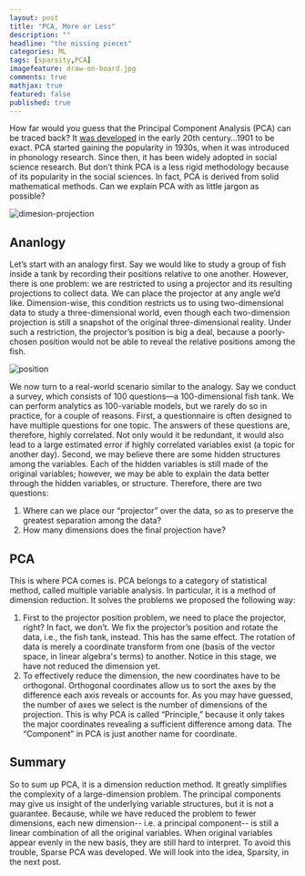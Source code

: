```yaml
---
layout: post
title: "PCA, More or Less"
description: ""
headline: "the missing pieces"
categories: ML
tags: [sparsity,PCA]
imagefeature: draw-on-board.jpg
comments: true
mathjax: true
featured: false
published: true
---
```


How far would you guess that the Principal Component Analysis (PCA) can be traced back? It <a href=
"http://imedea.uib-csic.es/master/cambioglobal/Modulo_V_cod101615/Theory/lit_support/pca_wold.pdf" target="_blacnk">was developed</a> in the early 20th century…1901 to be exact. PCA started gaining the popularity in 1930s, when it was introduced in phonology research. Since then, it has been widely adopted in social science research. But don’t think PCA is a less rigid methodology because of its popularity in the social sciences. In fact, PCA is derived from solid mathematical methods. Can we explain PCA with as little jargon as possible?


![dimesion-projection](http://bit.ly/1O6zLn6)

## Ananlogy 
Let’s start with an analogy first. Say we would like to study a group of fish inside a tank by recording their positions relative to one another. However, there is one problem: we are restricted to using a projector and its resulting projections to collect data. We can place the projector at any angle we’d like. Dimension-wise, this condition restricts us to using two-dimensional data to study a three-dimensional world, even though each two-dimension projection is still a snapshot of the original three-dimensional reality. Under such a restriction, the projector’s position is big a deal, because a poorly-chosen position would not be able to reveal the relative positions among the fish.     

![position](http://bit.ly/1JId4Pz)

We now turn to a real-world scenario similar to the analogy. Say we conduct a survey, which consists of 100 questions—a 100-dimensional fish tank. We can perform analytics as 100-variable models, but we rarely do so in practice, for a couple of reasons. First, a questionnaire is often designed to have multiple questions for one topic. The answers of these questions are, therefore, highly correlated. Not only would it be redundant, it would also lead to a large estimated error if highly correlated variables exist (a topic for another day). Second, we may believe there are some hidden structures among the variables. Each of the hidden variables is still made of the original variables; however, we may be able to explain the data better through the hidden variables, or structure. Therefore, there are two questions:

1.	Where can we place our “projector” over the data, so as to preserve the greatest separation among the data?
2.	How many dimensions does the final projection have?

## PCA

This is where PCA comes is. PCA belongs to a category of statistical method, called multiple variable analysis. In particular, it is a method of dimension reduction. It solves the problems we proposed the following way: 

1. First to the projector position problem, we need to place the projector, right?  In fact, we don’t. We fix the projector’s position and rotate the data, i.e., the fish tank, instead.  This has the same effect. The rotation of data is merely a coordinate transform from one (basis of the vector space, in linear algebra's terms) to another. Notice in this stage, we have not reduced the dimension yet. 
2. To effectively reduce the dimension, the new coordinates have to be orthogonal. Orthogonal coordinates allow us to sort the axes by the difference each axis reveals or accounts for. As you may have guessed, the number of axes we select is the number of dimensions of the projection. This is why PCA is called “Principle,” because it only takes the major coordinates revealing a sufficient difference among data. The “Component” in PCA is just another name for coordinate.   


## Summary
So to sum up PCA, it is a dimension reduction method. It greatly simplifies the complexity of a large-dimension problem. The principal components may give us insight of the underlying variable structures, but it is not a guarantee. Because, while we have reduced the problem to fewer dimensions, each new dimension-- i.e. a principal component-- is still a linear combination of all the original variables. When original variables appear evenly in the new basis, they are still hard to interpret. To avoid this trouble, Sparse PCA was developed. We will look into the idea, Sparsity, in the next post.
       

